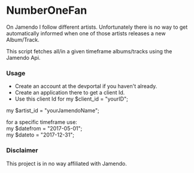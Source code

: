 # NumberOneFan

On Jamendo I follow different artists. Unfortunately there is no way to get automatically informed when one of those artists releases a new Album/Track.

This script fetches all/in a given timeframe albums/tracks using the Jamendo Api.

### Usage
+ Create an account at the devportal if you haven't already.
+ Create an application there to get a client Id.
+ Use this client Id for my $client_id = "yourID";

my $artist_id = "yourJamendoName";

for a specific timeframe use:  
my $datefrom = "2017-05-01";  
my $dateto = "2017-12-31";  

### Disclaimer
This project is in no way affiliated with Jamendo.
